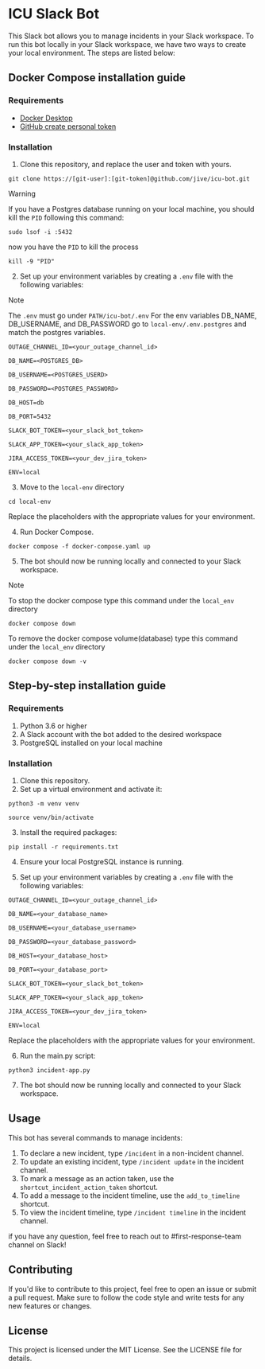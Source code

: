 # ICU Slack Bot

This Slack bot allows you to manage incidents in your Slack workspace. To run this bot locally in your Slack workspace, we have two ways to create your local environment. The steps are listed below:

## Docker Compose installation guide

### Requirements

* [Docker Desktop](https://www.docker.com/products/docker-desktop/) 
* [GitHub create personal token](https://docs.github.com/en/enterprise-server@3.9/authentication/keeping-your-account-and-data-secure/managing-your-personal-access-tokens#creating-a-personal-access-tokens)

### Installation

1. Clone this repository, and replace the user and token with yours.

```
git clone https://[git-user]:[git-token]@github.com/jive/icu-bot.git
```
> [!WARNING] 
> If you have a Postgres database running on your local machine, you should kill the `PID` following this command:
> ```
> sudo lsof -i :5432
> ```
> now you have the `PID` to kill the process 
> ```
> kill -9 "PID"
> ```
2. Set up your environment variables by creating a `.env` file with the following variables:
> [!NOTE]
> The `.env` must go under `PATH/icu-bot/.env`
> For the env variables DB_NAME, DB_USERNAME, and DB_PASSWORD go to `local-env/.env.postgres` and match the postgres variables.
```
OUTAGE_CHANNEL_ID=<your_outage_channel_id>
    
DB_NAME=<POSTGRES_DB>
    
DB_USERNAME=<POSTGRES_USERD>

DB_PASSWORD=<POSTGRES_PASSWORD>
    
DB_HOST=db
    
DB_PORT=5432

SLACK_BOT_TOKEN=<your_slack_bot_token>

SLACK_APP_TOKEN=<your_slack_app_token>

JIRA_ACCESS_TOKEN=<your_dev_jira_token>
    
ENV=local
```
3. Move to the `local-env` directory

```
cd local-env 
```
Replace the placeholders with the appropriate values for your environment.

4. Run Docker Compose.

```
docker compose -f docker-compose.yaml up  
```
5. The bot should now be running locally and connected to your Slack workspace.

> [!NOTE]
> To stop the docker compose type this command under the `local_env` directory
>```
>docker compose down 
>```
> To remove the docker compose volume(database) type this command under the `local_env` directory
>```
>docker compose down -v 
>```

## Step-by-step installation guide

### Requirements

1. Python 3.6 or higher
2. A Slack account with the bot added to the desired workspace
3. PostgreSQL installed on your local machine

### Installation

1. Clone this repository.
2. Set up a virtual environment and activate it:

```
python3 -m venv venv
```
```
source venv/bin/activate
```

3. Install the required packages:
```
pip install -r requirements.txt
```

4. Ensure your local PostgreSQL instance is running.

5. Set up your environment variables by creating a `.env` file with the following variables:

```
OUTAGE_CHANNEL_ID=<your_outage_channel_id>
    
DB_NAME=<your_database_name>
    
DB_USERNAME=<your_database_username>

DB_PASSWORD=<your_database_password>
    
DB_HOST=<your_database_host>
    
DB_PORT=<your_database_port>

SLACK_BOT_TOKEN=<your_slack_bot_token>

SLACK_APP_TOKEN=<your_slack_app_token>

JIRA_ACCESS_TOKEN=<your_dev_jira_token>
    
ENV=local
```

Replace the placeholders with the appropriate values for your environment.

6. Run the main.py script:

```
python3 incident-app.py
```

7. The bot should now be running locally and connected to your Slack workspace.

## Usage

This bot has several commands to manage incidents:

1. To declare a new incident, type `/incident` in a non-incident channel.
2. To update an existing incident, type `/incident update` in the incident channel.
3. To mark a message as an action taken, use the `shortcut_incident_action_taken` shortcut.
4. To add a message to the incident timeline, use the `add_to_timeline` shortcut.
5. To view the incident timeline, type `/incident timeline` in the incident channel.

if you have any question, feel free to reach out to #first-response-team channel on Slack! 

## Contributing

If you'd like to contribute to this project, feel free to open an issue or submit a pull request. Make sure to follow the code style and write tests for any new features or changes.

## License

This project is licensed under the MIT License. See the LICENSE file for details.
